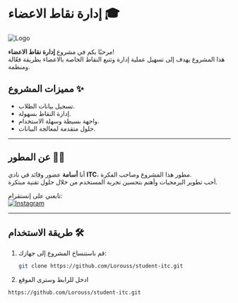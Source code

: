 # إدارة نقاط الاعضاء 🎓

![Logo](icon/favicon.ico)

مرحبًا بكم في مشروع **إدارة نقاط الاعضاء**!  
هذا المشروع يهدف إلى تسهيل عملية إدارة وتتبع النقاط الخاصة بالاعضاء بطريقة فعّالة ومنظمة.

## مميزات المشروع ✨
- تسجيل بيانات الطلاب.
- إدارة النقاط بسهولة.
- واجهة بسيطة وسهلة الاستخدام.
- حلول متقدمة لمعالجة البيانات.

---

## عن المطور 👨‍💻
أنا **أسامة** عضور وقائد في نادي **ITC**، مطور هذا المشروع وصاحب الفكرة.  
أحب تطوير البرمجيات وأهتم بتحسين تجربة المستخدم من خلال حلول تقنية مبتكرة.

تابعني على إنستقرام:  
[![Instagram](https://img.shields.io/badge/Instagram-%40outuo__-%23E4405F?logo=instagram&logoColor=white)](https://instagram.com/outuo_)

---

## طريقة الاستخدام 🛠️
1. قم باستنساخ المشروع إلى جهازك:
   ```bash
   git clone https://github.com/Lorouss/student-itc.git

2. ادخل للرابط وسترى الموقع 
  ```bash
  https://github.com/Lorouss/student-itc.git
